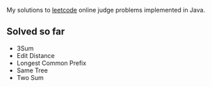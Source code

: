 My solutions to [leetcode](http://www.leetcode.com/onlinejudge) online judge problems implemented in Java.

Solved so far
-------------

* 3Sum
* Edit Distance
* Longest Common Prefix
* Same Tree
* Two Sum

